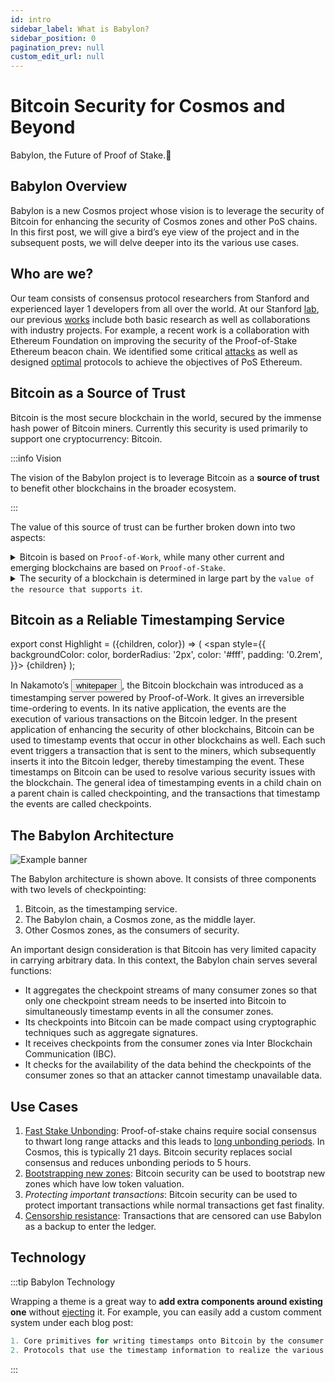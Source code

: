 ```yaml
---
id: intro
sidebar_label: What is Babylon?
sidebar_position: 0
pagination_prev: null
custom_edit_url: null
---
```


# Bitcoin Security for Cosmos and Beyond

Babylon, the Future of Proof of Stake.🚀

## Babylon Overview

Babylon is a new Cosmos project whose vision is to leverage the security of Bitcoin for enhancing the security of Cosmos zones and other PoS chains. In this first post, we will give a bird’s eye view of the project and in the subsequent posts, we will delve deeper into its the various use cases.

## Who are we?

Our team consists of consensus protocol researchers from Stanford and experienced layer 1 developers from all over the world. At our Stanford [lab](https://tselab.stanford.edu/), our previous [works](https://tselab.stanford.edu/research/blockchains-decentralized-systems/) include both basic research as well as collaborations with industry projects. For example, a recent work is a collaboration with Ethereum Foundation on improving the security of the Proof-of-Stake Ethereum beacon chain. We identified some critical [attacks](https://news.bitcoin.com/a-new-academic-paper-describes-3-attack-methods-against-an-ethereum-pos-chain/) as well as designed [optimal](https://arxiv.org/abs/2209.03255) protocols to achieve the objectives of PoS Ethereum.


## Bitcoin as a Source of Trust

Bitcoin is the most secure blockchain in the world, secured by the immense hash power of Bitcoin miners. Currently this security is used primarily to support one cryptocurrency: Bitcoin.

:::info Vision

The vision of the Babylon project is to leverage Bitcoin as a **source of trust** to benefit other blockchains in the broader ecosystem.

:::

The value of this source of trust can be further broken down into two aspects:
<details>
  <summary>Bitcoin is based on <code>Proof-of-Work</code>, while many other current and emerging blockchains are based on <code>Proof-of-Stake</code>.</summary>

**PoS** chains as Cosmos zones have certain security limitations compared to **PoW** chains. A properly designed architecture leveraging Bitcoin can potentially remove these limitations. In fact, **PoS** and **PoW** have complementary strengths, and a properly designed architecture can obtain the best of both worlds.

</details>

<details>
  <summary>The security of a blockchain is determined in large part by the <code>value of the resource that supports it</code>.</summary>

In a **PoW** chain, it is the cost of the hash power. In a **Cosmos zone**, it is the value of the cryptocurrency that is being staked. Viewed through this lens, there is a wide spectrum of blockchains at different security levels. Supported by the immense hash power of its miners, Bitcoin sits on one extreme of this spectrum. Smaller blockchains, such as Cosmos application-specific zones, sit near the other end of the spectrum. A properly designed architecture leveraging Bitcoin can enhance the security of these chains without compromising their autonomy.

</details>


## Bitcoin as a Reliable Timestamping Service

export const Highlight = ({children, color}) => (
  <span
    style={{
      backgroundColor: color,
      borderRadius: '2px',
      color: '#fff',
      padding: '0.2rem',
    }}>
    {children}
  </span>
);

In Nakamoto’s <button name="button" onclick="https://bitcoin.org/bitcoin.pdf">whitepaper</button>, the Bitcoin blockchain was introduced as a timestamping server powered by Proof-of-Work. It gives an irreversible time-ordering to events. In its native application, the events are the execution of various transactions on the Bitcoin ledger. In the present application of enhancing the security of other blockchains, Bitcoin can be used to timestamp events that occur in other blockchains as well. Each such event triggers a transaction that is sent to the miners, which subsequently inserts it into the Bitcoin ledger, thereby timestamping the event. These timestamps on Bitcoin can be used to resolve various security issues with the blockchain. The general idea of timestamping events in a child chain on a parent chain is called checkpointing, and the transactions that timestamp the events are called checkpoints.

## The Babylon Architecture
![Example banner](https://img1.wsimg.com/isteam/ip/6f380b15-78c1-4a0d-9bc4-3e2fa49378cf/architecture.webp/:/cr=t:0%25,l:0%25,w:100%25,h:100%25/rs=w:1280)

The Babylon architecture is shown above. It consists of three components with two levels of checkpointing:
1. Bitcoin, as the <Highlight color="blue">timestamping service</Highlight>.
2. The Babylon chain, a Cosmos zone, as the <Highlight color="blue">middle layer</Highlight>.
3. Other Cosmos zones, as the <Highlight color="blue">consumers of security</Highlight>.

An important design consideration is that Bitcoin has very limited capacity in carrying arbitrary data. In this context, the Babylon chain serves several functions:
- It aggregates the checkpoint streams of many consumer zones so that only one checkpoint stream needs to be inserted into Bitcoin to simultaneously timestamp events in all the consumer zones.
- Its checkpoints into Bitcoin can be made compact using cryptographic techniques such as aggregate signatures.
- It receives checkpoints from the consumer zones via Inter Blockchain Communication (IBC).
- It checks for the availability of the data behind the checkpoints of the consumer zones so that an attacker cannot timestamp unavailable data.

## Use Cases
1. [Fast Stake Unbonding](https://babylonchain.substack.com/p/babylon-for-fast-stake-unbonding): Proof-of-stake chains require social consensus to thwart long range attacks and this leads to [long unbonding periods](https://babylonchain.io/blogs/f/why-is-stake-unbonding-so-slow). In Cosmos, this is typically 21 days. Bitcoin security replaces social consensus and reduces unbonding periods to 5 hours.
2. [Bootstrapping new zones](https://babylonchain.substack.com/p/shared-security): Bitcoin security can be used to bootstrap new zones which have low token valuation.
3. _Protecting important transactions_: Bitcoin security can be used to protect important transactions while normal transactions get fast finality.
4. [Censorship resistance](https://babylonchain.io/blogs/f/censorship-resistance-via-babylon): Transactions that are censored can use Babylon as a backup to enter the ledger.

## Technology

:::tip Babylon Technology

Wrapping a theme is a great way to **add extra components around existing one** without [ejecting](#ejecting) it. For example, you can easily add a custom comment system under each blog post:

```js Technology
1. Core primitives for writing timestamps onto Bitcoin by the consumer zones and reading the timestamps on Bitcoin by the consumer zones.
2. Protocols that use the timestamp information to realize the various use cases. Both the core primitives and the protocols will be described in the following posts.

```

:::